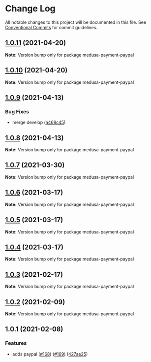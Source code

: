 # Change Log

All notable changes to this project will be documented in this file.
See [Conventional Commits](https://conventionalcommits.org) for commit guidelines.

## [1.0.11](https://github.com/medusajs/medusa/compare/medusa-payment-paypal@1.0.10...medusa-payment-paypal@1.0.11) (2021-04-20)

**Note:** Version bump only for package medusa-payment-paypal





## [1.0.10](https://github.com/medusajs/medusa/compare/medusa-payment-paypal@1.0.9...medusa-payment-paypal@1.0.10) (2021-04-20)

**Note:** Version bump only for package medusa-payment-paypal





## [1.0.9](https://github.com/medusajs/medusa/compare/medusa-payment-paypal@1.0.8...medusa-payment-paypal@1.0.9) (2021-04-13)


### Bug Fixes

* merge develop ([a468c45](https://github.com/medusajs/medusa/commit/a468c451e82c68f41b5005a2e480057f6124aaa6))





## [1.0.8](https://github.com/medusajs/medusa/compare/medusa-payment-paypal@1.0.7...medusa-payment-paypal@1.0.8) (2021-04-13)

**Note:** Version bump only for package medusa-payment-paypal





## [1.0.7](https://github.com/medusajs/medusa/compare/medusa-payment-paypal@1.0.6...medusa-payment-paypal@1.0.7) (2021-03-30)

**Note:** Version bump only for package medusa-payment-paypal





## [1.0.6](https://github.com/medusajs/medusa/compare/medusa-payment-paypal@1.0.5...medusa-payment-paypal@1.0.6) (2021-03-17)

**Note:** Version bump only for package medusa-payment-paypal





## [1.0.5](https://github.com/medusajs/medusa/compare/medusa-payment-paypal@1.0.3...medusa-payment-paypal@1.0.5) (2021-03-17)

**Note:** Version bump only for package medusa-payment-paypal





## [1.0.4](https://github.com/medusajs/medusa/compare/medusa-payment-paypal@1.0.3...medusa-payment-paypal@1.0.4) (2021-03-17)

**Note:** Version bump only for package medusa-payment-paypal





## [1.0.3](https://github.com/medusajs/medusa/compare/medusa-payment-paypal@1.0.2...medusa-payment-paypal@1.0.3) (2021-02-17)

**Note:** Version bump only for package medusa-payment-paypal





## [1.0.2](https://github.com/medusajs/medusa/compare/medusa-payment-paypal@1.0.1...medusa-payment-paypal@1.0.2) (2021-02-09)

**Note:** Version bump only for package medusa-payment-paypal





## 1.0.1 (2021-02-08)


### Features

* adds paypal ([#168](https://github.com/medusajs/medusa/issues/168)) ([#169](https://github.com/medusajs/medusa/issues/169)) ([427ae25](https://github.com/medusajs/medusa/commit/427ae25016bb3a22ebc05aa7b18017132846567c))
